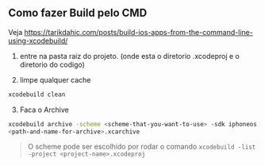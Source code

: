 ## Como fazer Build pelo CMD

Veja https://tarikdahic.com/posts/build-ios-apps-from-the-command-line-using-xcodebuild/

1. entre na pasta raiz do projeto. (onde esta o diretorio .xcodeproj e o diretorio do codigo)

2. limpe qualquer cache
```bash
xcodebuild clean
```

3. Faca o Archive
```bash
xcodebuild archive -scheme <scheme-that-you-want-to-use> -sdk iphoneos -allowProvisioningUpdates -archivePath 
<path-and-name-for-archive>.xcarchive
```
> O scheme pode ser escolhido por rodar o comando `xcodebuild -list -project <project-name>.xcodeproj`


